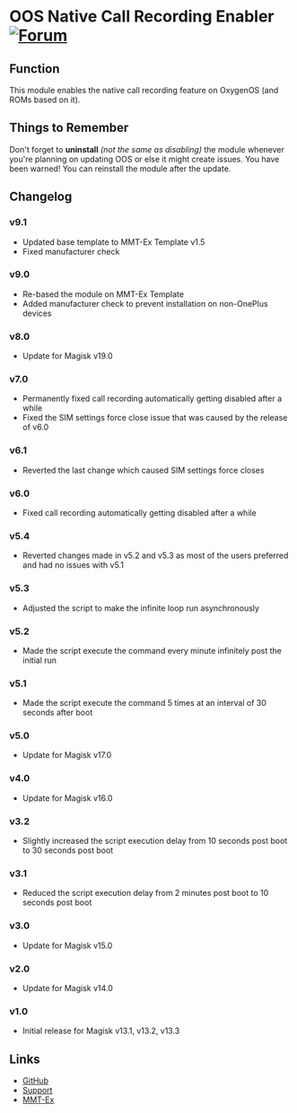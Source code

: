 # OOS Native Call Recording Enabler [![Forum](https://img.shields.io/badge/XDA-Forum-f59714.svg?style=flat-square)](https://forum.xda-developers.com/oneplus-5/themes/app-enable-call-recording-boot-t3634292)

## Function
This module enables the native call recording feature on OxygenOS (and ROMs based on it).

## Things to Remember
Don't forget to **uninstall** *(not the same as disabling)* the module whenever you're planning on updating OOS or else it might create issues. You have been warned! You can reinstall the module after the update.

## Changelog
### v9.1
- Updated base template to MMT-Ex Template v1.5
- Fixed manufacturer check

### v9.0
- Re-based the module on MMT-Ex Template
- Added manufacturer check to prevent installation on non-OnePlus devices

### v8.0
- Update for Magisk v19.0

### v7.0
- Permanently fixed call recording automatically getting disabled after a while
- Fixed the SIM settings force close issue that was caused by the release of v6.0

### v6.1
- Reverted the last change which caused SIM settings force closes

### v6.0
- Fixed call recording automatically getting disabled after a while

### v5.4
- Reverted changes made in v5.2 and v5.3 as most of the users preferred and had no issues with v5.1

### v5.3
- Adjusted the script to make the infinite loop run asynchronously

### v5.2
- Made the script execute the command every minute infinitely post the initial run

### v5.1
- Made the script execute the command 5 times at an interval of 30 seconds after boot

### v5.0
- Update for Magisk v17.0

### v4.0
- Update for Magisk v16.0

### v3.2
- Slightly increased the script execution delay from 10 seconds post boot to 30 seconds post boot

### v3.1
- Reduced the script execution delay from 2 minutes post boot to 10 seconds post boot

### v3.0
- Update for Magisk v15.0

### v2.0
- Update for Magisk v14.0

### v1.0
- Initial release for Magisk v13.1, v13.2, v13.3

## Links
* [GitHub](https://github.com/Magisk-Modules-Repo/oosnativecallrecordingenabler)
* [Support](https://forum.xda-developers.com/oneplus-5/themes/app-enable-call-recording-boot-t3634292)
* [MMT-Ex](https://github.com/Zackptg5/MMT-Extended)

